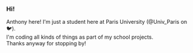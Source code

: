 ### Hi! 
Anthony here!
I'm just a student here at Paris University (@Univ_Paris on 🐦).  
I'm coding all kinds of things as part of my school projects.  
Thanks anyway for stopping by!

<!--
**maketheswitch/maketheswitch** is a ✨ _special_ ✨ repository because its `README.md` (this file) appears on your GitHub profile.

Here are some ideas to get you started:

- 🔭 I’m currently working on ...
- 🌱 I’m currently learning ...
- 👯 I’m looking to collaborate on ...
- 🤔 I’m looking for help with ...
- 💬 Ask me about ...
- 📫 How to reach me: ...
- 😄 Pronouns: ...
- ⚡ Fun fact: ...
-->
